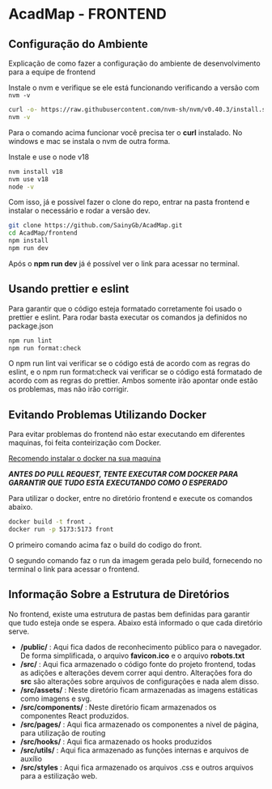 # AcadMap - FRONTEND
## Configuração do Ambiente

Explicação de como fazer a configuração do ambiente de desenvolvimento para a equipe de frontend

Instale o nvm e verifique se ele está funcionando verificando a versão com `nvm -v`
``` bash
curl -o- https://raw.githubusercontent.com/nvm-sh/nvm/v0.40.3/install.sh | bash
nvm -v
```
Para o comando acima funcionar você precisa ter o **curl** instalado. No windows e mac se instala o nvm de outra forma.

Instale e use o node v18
```bash
nvm install v18
nvm use v18
node -v
```

Com isso, já e possível fazer o clone do repo, entrar na pasta frontend e instalar o necessário e rodar a versão dev.
```bash
git clone https://github.com/SainyGb/AcadMap.git 
cd AcadMap/frontend
npm install
npm run dev
```
Após o **npm run dev** já é possível ver o link para acessar no terminal.
## Usando prettier e eslint

Para garantir que o código esteja formatado corretamente foi usado o prettier e eslint.
Para rodar basta executar os comandos ja definidos no package.json
```bash
npm run lint
npm run format:check
```
O npm run lint vai verificar se o código está de acordo com as regras do eslint, e o npm run format:check vai verificar se o código está formatado de acordo com as regras do prettier. Ambos somente irão apontar onde estão os problemas, mas não irão corrigir.
## Evitando Problemas Utilizando Docker

Para evitar problemas do frontend não estar executando em diferentes maquinas, foi feita conteirização com Docker.

[Recomendo instalar o docker na sua maquina](https://www.docker.com/)

***ANTES DO PULL REQUEST, TENTE EXECUTAR COM DOCKER PARA GARANTIR QUE TUDO ESTA EXECUTANDO COMO O ESPERADO***

Para utilizar o docker, entre no diretório frontend e execute os comandos abaixo.
```bash
docker build -t front .
docker run -p 5173:5173 front
```

O primeiro comando acima faz o build do codigo do front.

O segundo comando faz o run da imagem gerada pelo build, fornecendo no terminal o link para acessar o frontend.
## Informação Sobre a Estrutura de Diretórios

No frontend, existe uma estrutura de pastas bem definidas para garantir que tudo esteja onde se espera. Abaixo está informado o que cada diretório serve.

* **/public/** : Aqui fica dados de reconhecimento público para o navegador. De forma simplificada, o arquivo **favicon.ico** e o arquivo **robots.txt**
* **/src/** : Aqui fica armazenado o código fonte do projeto frontend, todas as adições e alterações devem correr aqui dentro. Alterações fora do **src** são alterações sobre arquivos de configurações e nada alem disso.
* **/src/assets/** : Neste diretório ficam armazenadas as imagens estáticas como imagens e svg.
* **/src/components/** : Neste diretório ficam armazenados os componentes React produzidos.
* **/src/pages/** : Aqui fica armazenado os componentes a nivel de página, para utilização de routing
* **/src/hooks/** : Aqui fica armazenado os hooks produzidos
* **/src/utils/** : Aqui fica armazenado as funções internas e arquivos de auxílio
* **/src/styles** : Aqui fica armazenado os arquivos .css e outros arquivos para a estilização web. 

